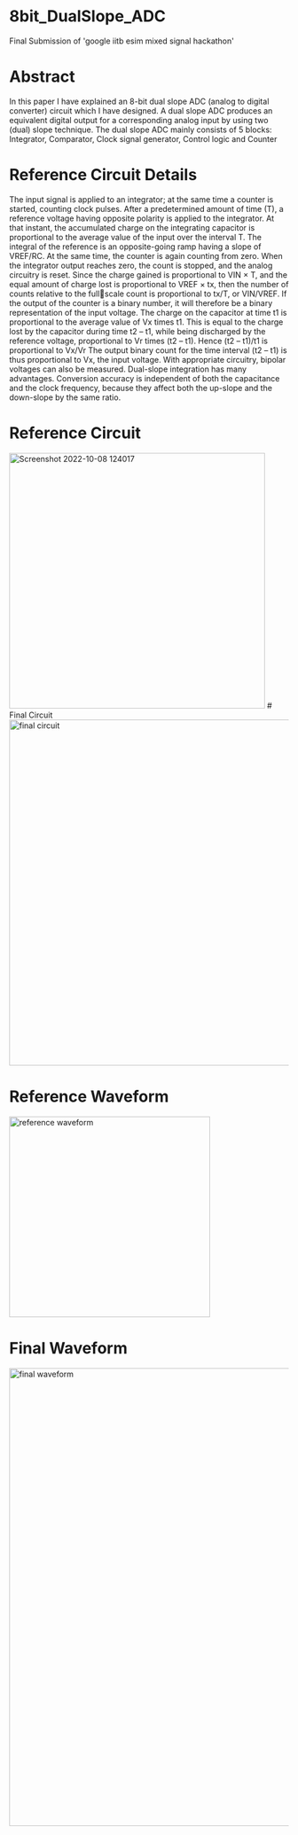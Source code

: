 # 8bit_DualSlope_ADC
Final Submission of 'google iitb esim mixed signal hackathon'
# Abstract
In this paper I have explained an 8-bit dual slope ADC 
(analog to digital converter) circuit which I have designed. 
A dual slope ADC produces an equivalent digital output for 
a corresponding analog input by using two (dual) slope 
technique. The dual slope ADC mainly consists of 5 blocks: 
Integrator, Comparator, Clock signal generator, Control 
logic and Counter

# Reference Circuit Details
The input signal is applied to an integrator; at the same time 
a counter is started, counting clock pulses. After a 
predetermined amount of time (T), a reference voltage 
having opposite polarity is applied to the integrator. At that 
instant, the accumulated charge on the integrating capacitor 
is proportional to the average value of the input over the 
interval T. The integral of the reference is an opposite-going 
ramp having a slope of VREF/RC. At the same time, the 
counter is again counting from zero. When the integrator 
output reaches zero, the count is stopped, and the analog 
circuitry is reset. Since the charge gained is proportional to 
VIN × T, and the equal amount of charge lost is proportional 
to VREF × tx, then the number of counts relative to the fullscale count is proportional to tx/T, or VIN/VREF. If the 
output of the counter is a binary number, it will therefore be 
a binary representation of the input voltage. The charge on 
the capacitor at time t1 is proportional to the average value of 
Vx times t1. This is equal to the charge lost by the capacitor 
during time t2 – t1, while being discharged by the reference 
voltage, proportional to Vr times (t2 – t1). Hence (t2 – t1)/t1 
is proportional to Vx/Vr The output binary count for the time 
interval (t2 – t1) is thus proportional to Vx, the input voltage. 
With appropriate circuitry, bipolar voltages can also be 
measured.
Dual-slope integration has many advantages. Conversion 
accuracy is independent of both the capacitance and the 
clock frequency, because they affect both the up-slope and 
the down-slope by the same ratio.
# Reference Circuit
<img width="461" alt="Screenshot 2022-10-08 124017" src="https://user-images.githubusercontent.com/63709769/194694929-3ea67fcd-0730-4dbb-880c-109862ff861d.png">
# Final Circuit
<img width="624" alt="final circuit" src="https://user-images.githubusercontent.com/63709769/194695114-5fd1dffb-5f72-44a9-8e65-95ebfd8710ba.png">

# Reference Waveform
<img width="362" alt="reference waveform" src="https://user-images.githubusercontent.com/63709769/194695237-401051b4-0c22-4feb-bc57-a367a4393ed7.png">

# Final Waveform
<img width="826" alt="final waveform" src="https://user-images.githubusercontent.com/63709769/194695261-c7b43d80-4108-4038-9f78-621395c99bf1.png">

